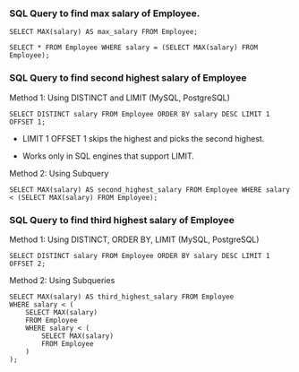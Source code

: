 ### SQL Query to find max salary of Employee.  
```
SELECT MAX(salary) AS max_salary FROM Employee;

SELECT * FROM Employee WHERE salary = (SELECT MAX(salary) FROM Employee);
```

### SQL Query to find second highest salary of Employee
Method 1: Using DISTINCT and LIMIT (MySQL, PostgreSQL)  
```
SELECT DISTINCT salary FROM Employee ORDER BY salary DESC LIMIT 1 OFFSET 1;
```
- LIMIT 1 OFFSET 1 skips the highest and picks the second highest.

- Works only in SQL engines that support LIMIT.

Method 2: Using Subquery
```
SELECT MAX(salary) AS second_highest_salary FROM Employee WHERE salary < (SELECT MAX(salary) FROM Employee);
```

### SQL Query to find third highest salary of Employee
Method 1: Using DISTINCT, ORDER BY, LIMIT (MySQL, PostgreSQL)  
```
SELECT DISTINCT salary FROM Employee ORDER BY salary DESC LIMIT 1 OFFSET 2;
```
Method 2: Using Subqueries
```
SELECT MAX(salary) AS third_highest_salary FROM Employee
WHERE salary < (
    SELECT MAX(salary)
    FROM Employee
    WHERE salary < (
        SELECT MAX(salary)
        FROM Employee
    )
);
```
